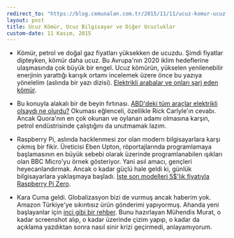 ```yaml
---
redirect_to: "https://blog.cemunalan.com.tr/2015/11/11/ucuz-komur-ucuz-bilgisayar-ve-diger-ucuzluklar"
layout: post
title: Ucuz Kömür, Ucuz Bilgisayar ve Diğer Ucuzluklar
custom-date: 11 Kasım, 2015
---
```

- Kömür, petrol ve doğal gaz fiyatları yüksekken de ucuzdu. Şimdi fiyatlar dipteyken, kömür daha ucuz. Bu Avrupa'nın 2020 iklim hedeflerine ulaşmasında çok büyük bir engel. Ucuz kömürün, yükselen yenilenebilir enerjinin yarattığı karışık ortamı incelemek üzere önce bu yazıya yönelelim (aslında bir yazı dizisi). [Elektrikli arabalar ve onları şarj eden kömür][1].

- Bu konuyla alakalı bir de beyin fırtınası. [ABD'deki tüm araçlar elektrikli olsaydı ne olurdu?][2] Okuması eğlenceli, özellikle Rick Carlyle'ın cevabı. Ancak Quora'nın en çok okunan ve oylanan adamı olmasına karşın, petrol endüstrisinde çalıştığını da unutmamak lazım. 

- Raspberry Pi, aslında hacklenmesi zor olan modern bilgisayarlara karşı çıkmış bir fikir. Üreticisi Eben Upton, röportajlarında programlamaya başlamasının en büyük sebebi olarak üzerinde programlanabilen ışıkları olan BBC Micro'yu örnek gösteriyor. Yani asıl amacı, gençleri heyecanlandırmak. Ancak o kadar güçlü hale geldi ki, günlük bilgisayarlara yaklaşmaya başladı. [İşte son modelleri 5$'lık fiyatıyla Raspberry Pi Zero][3]. 

- Kara Cuma geldi. Globalizasyon bizi de vurmuş ancak haberim yok. Amazon Türkiye'ye sıkıntısız ürün gönderimi yapıyormuş. Ahanda yeni başlayanlar için [inci gibi bir rehber][4]. Bunu hazırlayan Mühendis Murat, o kadar screenshot alıp, o kadar üzerinde çizim yapıp, o kadar da açıklama yazdıktan sonra nasıl sinir krizi geçirmedi, anlayamıyorum. 

[1]: https://www.washingtonpost.com/world/electric-cars-and-the-coal-that-runs-them/2015/11/23/74869240-734b-11e5-ba14-318f8e87a2fc_story.html?utm_source=nextdraft&utm_medium=email

[2]: https://www.quora.com/If-all-cars-in-the-US-suddenly-become-electric-how-much-more-electricity-do-we-need-to-produce-in-percentage

[3]: https://www.raspberrypi.org/blog/raspberry-pi-zero/

[4]: http://forum.donanimhaber.com/m_99980530/tm.htm
